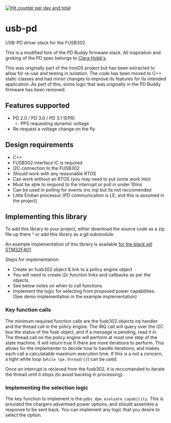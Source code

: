 [![Hit counter per day and total](https://hits.seeyoufarm.com/api/count/incr/badge.svg?url=https%3A%2F%2Fgithub.com%2FRalim%2Fusb-pd&count_bg=%2379C83D&title_bg=%23555555&icon=&icon_color=%23E7E7E7&title=hits&edge_flat=false)](https://github.com/Ralim/usb-pd)

   
# usb-pd

USB-PD driver stack for the FUSB302.

This is a modified fork of the PD Buddy firmware stack.
All inspiration and groking of the PD spec belongs to [Clara Hobb's](https://hackaday.io/project/20424-pd-buddy-sink).

This was originally part of the IronOS project but has been extracted to allow for re-use and testing in isolation.
The code has been moved to C++ static classes and had minor changes to improve its features for its intended application.
As part of this, some logic that was originally in the PD Buddy firmware has been removed.

## Features supported

- PD 2.0 / PD 3.0 / PD 3.1 (EPR)
  - PPS requesting dynamic voltage
- Re-request a voltage change on the fly

## Design requirements

- C++
- FUSB302 interface IC is required
- I2C connection to the FUSB302
- Should work with any reasonable RTOS
- Can work without an RTOS (you may need to put some work into)
- Must be able to respond to the interrupt or poll in under 10ms
- Can be used in polling for events (no irq) but its not reccomended
- Little Endian processor (PD communication is LE, and this is assumed in the project)

## Implementing this library

To add this library to your project, either download the source code as a zip file up there ^ or add this library as a git submodule.

An example implementation of this library is available [for the black pill STM32F401](https://github.com/Ralim/STM32-USB-PD-Demo/).

Steps for implementation:

- Create an fusb302 object & link to a policy engine object
- You will need to create i2c function links and callbacks as per the objects
- See below notes on when to call functions
- Implement the logic for selecting from proposed power capabilities. (See demo implementation in the example implementation)

### Key function calls

The minimum required function calls are the fusb302 objects irq handler and the thread call in the policy engine.
The IRQ call will query over the I2C bus the status of the fusb object, and if a message is pending, read it in.
The thread call on the policy engine will perform at most one step of the state machine. It will return true if there are more iterations to perform.
This allows for the implementer to decide how to handle iterations, and makes each call a calculatable maximum execution time.
If this is a not a concern, a tight while loop (`while (pe.thread){}`) can be used.

Once an interrupt is recieved from the fusb302, it is reccomended to iterate the thread until it stops (to avoid backlog in processing).

### Implementing the selection logic

The key function to implement is the `pdbs_dpm_evaluate_capability`.
This is provided the chargers advertised power options, and should assemble a response to be sent back.
You can implement any logic that you desire to select the option.
